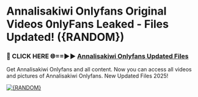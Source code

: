 # Annalisakiwi Onlyfans Original Videos 0nlyFans Leaked - Files Updated! ({RANDOM})

<h3>🔴 CLICK HERE 🌐==►► <a href="https://betterlinks.top/A2PfLJ" rel="nofollow">Annalisakiwi Onlyfans Updated Files</a></h3>

Get Annalisakiwi Onlyfans and all content. Now you can access all videos and pictures of Annalisakiwi Onlyfans. New Updated Files 2025!

[![{RANDOM}](https://i.imgur.com/ppqm5kG.gif)](https://betterlinks.top/A2PfLJ)